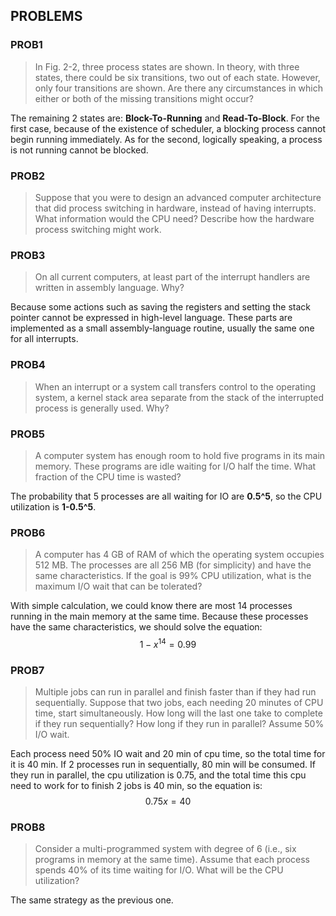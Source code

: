 ## PROBLEMS

### PROB1

> In Fig. 2-2, three process states are shown. In theory, with three states, there could be six transitions, two out of each state. However, only four transitions are shown. Are there any circumstances in which either or both of the missing transitions might occur?

The remaining 2 states are: **Block-To-Running** and **Read-To-Block**. For the first case, because of the existence of scheduler, a blocking process cannot begin running immediately. As for the second, logically speaking, a process is not running cannot be blocked.

### PROB2

> Suppose that you were to design an advanced computer architecture that did process switching in hardware, instead of having interrupts. What information would the CPU need? Describe how the hardware process switching might work.

### PROB3

> On all current computers, at least part of the interrupt handlers are written in assembly language. Why?

Because some actions such as saving the registers and setting the stack pointer cannot be expressed in high-level language. These parts are implemented as a small assembly-language routine, usually the same one for all interrupts.

### PROB4

> When an interrupt or a system call transfers control to the operating system, a kernel stack area separate from the stack of the interrupted process is generally used. Why?

### PROB5

> A computer system has enough room to hold five programs in its main memory. These programs are idle waiting for I/O half the time. What fraction of the CPU time is wasted?

The probability that 5 processes are all waiting for IO are **0.5^5**, so the CPU utilization is **1-0.5^5**.

### PROB6

> A computer has 4 GB of RAM of which the operating system occupies 512 MB. The processes are all 256 MB (for simplicity) and have the same characteristics. If the goal is 99% CPU utilization, what is the maximum I/O wait that can be tolerated?

With simple calculation, we could know there are most 14 processes running in the main memory at the same time. Because these processes have the same characteristics, we should solve the equation:
$$1-x^{14}=0.99$$

### PROB7

> Multiple jobs can run in parallel and finish faster than if they had run sequentially. Suppose that two jobs, each needing 20 minutes of CPU time, start simultaneously. How long will the last one take to complete if they run sequentially? How long if they run in parallel? Assume 50% I/O wait.

Each process need 50% IO wait and 20 min of cpu time, so the total time for it is 40 min. If 2 processes run in sequentially, 80 min will be consumed. If they run in parallel, the cpu utilization is 0.75, and the total time this cpu need to work for to finish 2 jobs is 40 min, so the equation is:
$$0.75x=40$$

### PROB8

> Consider a multi-programmed system with degree of 6 (i.e., six programs in memory at the same time). Assume that each process spends 40% of its time waiting for I/O. What will be the CPU utilization?

The same strategy as the previous one.
